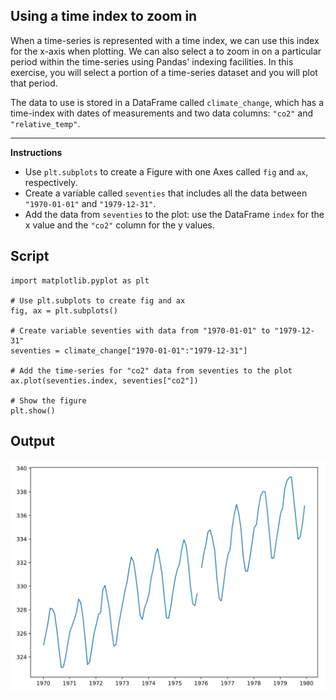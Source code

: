 ## Using a time index to zoom in

When a time-series is represented with a time index, we can use this index for the x-axis when plotting. We can also select a to zoom in on a particular period within the time-series using Pandas' indexing facilities. In this exercise, you will select a portion of a time-series dataset and you will plot that period.

The data to use is stored in a DataFrame called `climate_change`, which has a time-index with dates of measurements and two data columns: `"co2"` and `"relative_temp"`.

<hr>

**Instructions**

* Use `plt.subplots` to create a Figure with one Axes called `fig` and `ax`, respectively.
* Create a variable called `seventies` that includes all the data between `"1970-01-01"` and `"1979-12-31"`.
* Add the data from `seventies` to the plot: use the DataFrame `index` for the x value and the `"co2"` column for the y values.

## Script
```
import matplotlib.pyplot as plt

# Use plt.subplots to create fig and ax
fig, ax = plt.subplots()

# Create variable seventies with data from "1970-01-01" to "1979-12-31"
seventies = climate_change["1970-01-01":"1979-12-31"]

# Add the time-series for "co2" data from seventies to the plot
ax.plot(seventies.index, seventies["co2"])

# Show the figure
plt.show()
```

## Output
![img](index.svg)